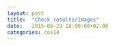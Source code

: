 ```yaml
---
layout: post
title:  "Check results/Images"
date:   2015-05-29 18:00:00+02:00
categories: cos14
---
```

